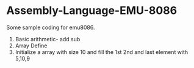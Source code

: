 # Assembly-Language-EMU-8086
Some sample coding for emu8086.

1. Basic arithmetic- add sub
2. Array Define
3. Initialize a array with size 10 and fill the 1st 2nd and last element with 5,10,9

